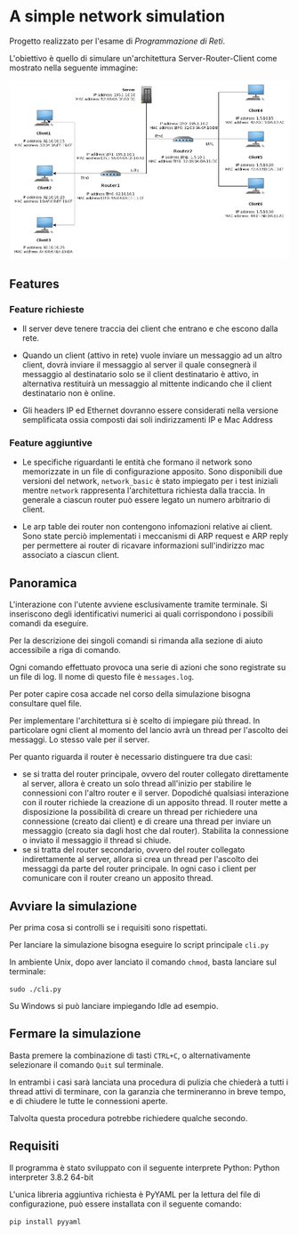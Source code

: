 # A simple network simulation

Progetto realizzato per l'esame di *Programmazione di Reti*.

L'obiettivo è quello di simulare un'architettura Server-Router-Client come mostrato nella seguente immagine:

![A picture of the network](resources/server_router_client.png)

## Features

### Feature richieste

- Il server deve tenere traccia dei client che entrano e che escono dalla rete.

- Quando un client (attivo in rete) vuole inviare un messaggio ad un altro client, dovrà inviare il messaggio al server il quale consegnerà il messaggio al destinatario solo se il client destinatario è attivo, in alternativa restituirà un messaggio al mittente indicando che il client destinatario non è online.

- Gli headers IP ed Ethernet dovranno essere considerati nella versione semplificata ossia composti dai soli indirizzamenti IP e Mac Address

### Feature aggiuntive

- Le specifiche riguardanti le entità che formano il network sono memorizzate in un file di configurazione apposito. 
  Sono disponibili due versioni del network, `network_basic` è stato impiegato per i test iniziali mentre `network` rappresenta l'architettura richiesta dalla traccia. 
  In generale a ciascun router può essere legato un numero arbitrario di client.

- Le arp table dei router non contengono infomazioni relative ai client. Sono state perciò implementati i meccanismi di ARP request e ARP reply per permettere ai router di ricavare informazioni sull'indirizzo mac associato a ciascun client.

## Panoramica

L'interazione con l'utente avviene esclusivamente tramite terminale.
Si inseriscono degli identificativi numerici ai quali corrispondono i possibili comandi da eseguire.

Per la descrizione dei singoli comandi si rimanda alla sezione di aiuto accessibile a riga di comando.

Ogni comando effettuato provoca una serie di azioni che sono registrate su un file di log. Il nome di questo file è `messages.log`.

Per poter capire cosa accade nel corso della simulazione bisogna consultare quel file.

Per implementare l'architettura si è scelto di impiegare più thread.
In particolare ogni client al momento del lancio avrà un thread per l'ascolto dei messaggi. Lo stesso vale per il server.

Per quanto riguarda il router è necessario distinguere tra due casi:
- se si tratta del router principale, ovvero del router collegato direttamente al server, allora è creato un solo thread all'inizio per stabilire le connessioni con l'altro router e il server. Dopodiché qualsiasi interazione con il router richiede la creazione di un apposito thread. Il router mette a disposizione la possibilità di creare un thread per richiedere una connessione (creato dai client) e di creare una thread per inviare un messaggio (creato sia dagli host che dal router). Stabilita la connessione o inviato il messaggio il thread si chiude.
-  se si tratta del router secondario, ovvero del router collegato indirettamente al server, allora si crea un thread per l'ascolto dei messaggi da parte del router principale. In ogni caso i client per comunicare con il router creano un apposito thread.


## Avviare la simulazione

Per prima cosa si controlli se i requisiti sono rispettati.

Per lanciare la simulazione bisogna eseguire lo script principale `cli.py` 

In ambiente Unix, dopo aver lanciato il comando `chmod`, basta lanciare sul terminale:

`sudo ./cli.py`

Su Windows si può lanciare impiegando Idle ad esempio.

## Fermare la simulazione

Basta premere la combinazione di tasti `CTRL+C`, o alternativamente selezionare il comando `Quit` sul terminale.

In entrambi i casi sarà lanciata una procedura di pulizia che chiederà a tutti i thread attivi di terminare, con la garanzia che termineranno in breve tempo, e di chiudere le tutte le connessioni aperte.

Talvolta questa procedura potrebbe richiedere qualche secondo.

## Requisiti

Il programma è stato sviluppato con il seguente interprete Python:
Python interpreter 3.8.2 64-bit

L'unica libreria aggiuntiva richiesta è PyYAML per la lettura del file di configurazione,
può essere installata con il seguente comando:

`pip install pyyaml`